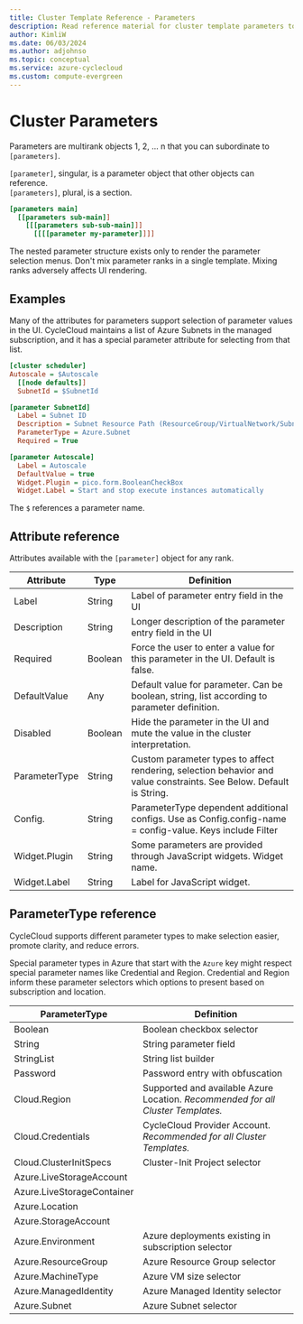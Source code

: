 ```yaml
---
title: Cluster Template Reference - Parameters
description: Read reference material for cluster template parameters to be used with Azure CycleCloud. See examples, an attribute reference, and a parameter type reference.
author: KimliW
ms.date: 06/03/2024
ms.author: adjohnso
ms.topic: conceptual
ms.service: azure-cyclecloud
ms.custom: compute-evergreen
---
```


# Cluster Parameters

Parameters are multirank objects 1, 2, ... n that you can subordinate to `[parameters]`.

`[parameter]`, singular, is a parameter object that other objects can reference.  
`[parameters]`, plural, is a section.

``` ini
[parameters main]
  [[parameters sub-main]]
    [[[parameters sub-sub-main]]]
      [[[[parameter my-parameter]]]]
```

The nested parameter structure exists only to render the parameter selection menus. Don't mix parameter ranks in a single template. Mixing ranks adversely affects UI rendering.

## Examples

Many of the attributes for parameters support selection of parameter values in the UI. CycleCloud maintains a list of Azure Subnets in the managed subscription, and it has a special parameter attribute for selecting from that list.

``` ini
[cluster scheduler]
Autoscale = $Autoscale
  [[node defaults]]
  SubnetId = $SubnetId

[parameter SubnetId]
  Label = Subnet ID
  Description = Subnet Resource Path (ResourceGroup/VirtualNetwork/Subnet)
  ParameterType = Azure.Subnet
  Required = True

[parameter Autoscale]
  Label = Autoscale
  DefaultValue = true
  Widget.Plugin = pico.form.BooleanCheckBox
  Widget.Label = Start and stop execute instances automatically
```

The `$` references a parameter name.

## Attribute reference

Attributes available with the `[parameter]` object for any rank.

| Attribute | Type | Definition |
| --------- | ---- | ---------- |
| Label | String | Label of parameter entry field in the UI |
| Description | String | Longer description of the parameter entry field in the UI |
| Required | Boolean | Force the user to enter a value for this parameter in the UI. Default is false. |
| DefaultValue | Any | Default value for parameter. Can be boolean, string, list according to parameter definition. |
| Disabled | Boolean | Hide the parameter in the UI and mute the value in the cluster interpretation. |
| ParameterType | String | Custom parameter types to affect rendering, selection behavior and value constraints. See Below. Default is String. |
| Config. | String | ParameterType dependent additional configs. Use as Config.config-name = config-value. Keys include Filter |
| Widget.Plugin | String | Some parameters are provided through JavaScript widgets. Widget name. |
| Widget.Label | String | Label for JavaScript widget. |

## ParameterType reference

CycleCloud supports different parameter types to make selection easier, promote clarity, and reduce errors.

Special parameter types in Azure that start with the `Azure` key might respect special parameter names like Credential and Region. Credential and Region inform these parameter selectors which options to present based on subscription and location.

| ParameterType | Definition |
| ------------- | ---------- |
| Boolean | Boolean checkbox selector |
| String | String parameter field |
| StringList | String list builder |
| Password | Password entry with obfuscation |
| Cloud.Region | Supported and available Azure Location. *Recommended for all Cluster Templates.* |
| Cloud.Credentials | CycleCloud Provider Account. *Recommended for all Cluster Templates.* |
| Cloud.ClusterInitSpecs | Cluster-Init Project selector |
| Azure.LiveStorageAccount | |
| Azure.LiveStorageContainer | |
| Azure.Location | |
| Azure.StorageAccount | |
| Azure.Environment | Azure deployments existing in subscription selector |
| Azure.ResourceGroup | Azure Resource Group selector |
| Azure.MachineType | Azure VM size selector |
| Azure.ManagedIdentity | Azure Managed Identity selector |
| Azure.Subnet | Azure Subnet selector |
